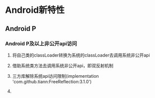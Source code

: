 # Android新特性

## Android P
### Android P及以上非公开api访问
1. 将自己类的classLoader转换为系统的classLoader去调用系统非公开api
2. 借助系统类方法去调用系统非公开api，即双反射机制
3. 三方库解除系统api访问限制(implementation 'com.github.tiann:FreeReflection:3.1.0')

4. 
